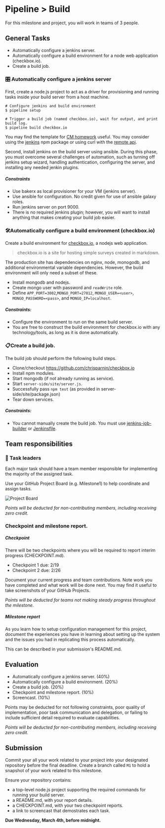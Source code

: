 # Pipeline > Build

For this milestone and project, you will work in teams of 3 people.

## General Tasks

* Automatically configure a jenkins server.
* Automatically configure a build environment for a node web application (checkbox.io).
* Create a build job.

### 🎛️ Automatically configure a jenkins server

First, create a node.js project to act as a driver for provisioning and running tasks inside your build server from a host machine.

```
# Configure jenkins and build environment
$ pipeline setup

# Trigger a build job (named checkbox.io), wait for output, and print build log.
$ pipeline build checkbox.io
```

You may find the template for [CM homework](https://github.com/CSC-DevOps/CM-Template) useful. You may consider using the [jenkins](https://www.npmjs.com/package/jenkins) npm package or using curl with the [remote api](https://wiki.jenkins.io/display/JENKINS/Remote+access+API).


Second, install jenkins on the build server using ansible. During this phase, you must overcome several challenges of automation, such as turning off jenkins setup wizard, handling authentication, configuring the server, and installing any needed jenkin plugins.

##### Constraints

* Use bakerx as local provisioner for your VM (jenkins server).
* Use ansible for configuration. No credit given for use of ansible galaxy roles.
* Run jenkins server on port 9000.
* There is no required jenkins plugin; however, you will want to install anything that makes creating your build job easier.

### 🛠️Automatically configure a build environment (checkbox.io)

Create a build environment for [checkbox.io](https://github.com/chrisparnin/checkbox.io), a nodejs web application.

> checkbox.io is a site for hosting simple surveys created in markdown. 

The production site has dependencies on nginx, node, monogodb, and additional environmental variable dependencies. However, the build environment will only need a subset of these.

* Install mongodb and nodejs.
* Create mongo user with password and `readWrite` role.
* Define `APP_PORT=3002`,`MONGO_PORT=27012`, `MONGO_USER=<user>`, `MONGO_PASSWORD=<pass>`, and `MONGO_IP=localhost`.

##### Constraints:

* Configure the environment to run on the same build server.
* You are free to construct the build environment for checkbox.io with any technology/tools, as long as it is done automatically.


### 📋Create a build job.

The build job should perform the following build steps.

* Clone/checkout https://github.com/chrisparnin/checkbox.io
* Install npm modules.
* Start mongodb (if not already running as service).
* Start `server-side/site/server.js`.
* Successfully pass `npm test` (as provided in server-side/site/package.json)
* Tear down services.

##### Constraints:

* You cannot manually create the build job. You must use [jenkins-job-builder](https://docs.openstack.org/infra/jenkins-job-builder/) or [Jenkinsfile](https://jenkins.io/doc/book/pipeline/jenkinsfile/).
  
## Team responsibilities

### 👥 Task leaders 

Each major task should have a team member responsible for implementing the majority of the assigned task.

Use your GitHub Project Board (e.g. Milestone1) to help coordinate and assign tasks.

![Project Board](https://miro.medium.com/max/4976/1*_St3BrB36V05JAuFIC3utQ.png)

_Points will be deducted for non-contributing members, including receiving zero credit._

### Checkpoint and milestone report.

##### Checkpoint

There will be two checkpoints where you will be required to report interim progress (CHECKPOINT.md).

* Checkpoint 1 due: 2/19
* Checkpoint 2 due: 2/26

Document your current progress and team contributions. Note work you have completed and what work will be done next. You may find it useful to take screenshots of your GitHub Projects.

_Points will be deducted for teams not making steady progress throughout the milestone._

##### Milestone report

As you learn how to setup configuration management for this project, document the experiences you have in learning about setting up the system and the issues you had in replicating this process automatically.

This can be described in your submission's README.md.

## Evaluation

* Automatically configure a jenkins server. (40%)
* Automatically configure a build environment. (20%)
* Create a build job. (20%)
* Checkpoint and milestone report. (10%)
* Screencast. (10%)

Points may be deducted for not following constraints, poor quality of implementation, poor task communication and delegation, or failing to include sufficient detail required to evaluate capabilities.

_Points will be deducted for non-contributing members, including receiving zero credit._

## Submission

Commit your all your work related to your project into your designated repository before the final deadline. Create a branch called `M1` to hold a snapshot of your work related to this milestone.

Ensure your repository contains:

* a top-level node.js project supporting the required commands for running your build server.
* a README.md, with your report details.
* a CHECKPOINT.md, with your two checkpoint reports.
* a link to screencast that demostrates each task.

**Due Wednesday, March 4th, before midnight.**